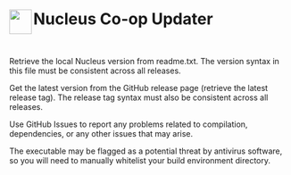
<div align="center">
    <img align="left" width="40" height="44" src="https://github.com/SplitScreen-Me/splitscreenme-www/blob/master/static/img/NucleusCoop1.png">
     <h1 align="left">Nucleus Co-op Updater</h1>  
  </br>
</div>


Retrieve the local Nucleus version from readme.txt. The version syntax in this file must be consistent across all releases.

Get the latest version from the GitHub release page (retrieve the latest release tag). The release tag syntax must also be consistent across all releases.

Use GitHub Issues to report any problems related to compilation, dependencies, or any other issues that may arise.

The executable may be flagged as a potential threat by antivirus software, so you will need to manually whitelist your build environment directory.